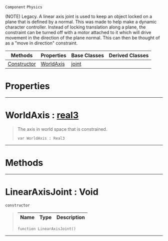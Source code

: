  `Component` `Physics`



(NOTE) Legacy. A linear axis joint is used to keep an object locked on a plane that is defined by a normal. This was made to help make a dynamic character controller. Instead of locking translation along a plane, the constraint can be turned off with a motor attached to it which will drive movement in the direction of the plane normal. This can then be thought of as a "move in direction" constraint.

|Methods|Properties|Base Classes|Derived Classes|
|---|---|---|---|
|[ Constructor](https://github.com/PlasmaEngine/PlasmaDocs/tree/master/docs/C%2B%2B/code_reference/class_reference/linearaxisjoint.markdown#linearaxisjoint-void)|[ WorldAxis](https://github.com/PlasmaEngine/PlasmaDocs/tree/master/docs/C%2B%2B/code_reference/class_reference/linearaxisjoint.markdown#worldaxis-plasma-engine-do)|[joint](https://github.com/PlasmaEngine/PlasmaDocs/tree/master/docs/C%2B%2B/code_reference/class_reference/joint.markdown)| |


 #  Properties


---  
 #  WorldAxis : [real3](https://github.com/PlasmaEngine/PlasmaDocs/tree/master/docs/C%2B%2B/code_reference/lightning_base_types/real3.markdown)

> The axis in world space that is constrained.
> ``` lang=cpp, name=Lightning
> var WorldAxis : Real3


---  
 #  Methods


---  
 #  LinearAxisJoint : Void

 `constructor`

> 
> |Name|Type|Description|
> |---|---|---|
> ``` lang=cpp, name=Lightning
> function LinearAxisJoint()
> ``` 


---  
 

 